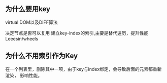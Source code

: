 ## 为什么要用key

  virtual DOM以及DIFF算法

  决定节点是否可以复用
  建立key-index的索引,主要是替代遍历，提升性能
  Leeesin/wheels

## 为什么不用索引作为Key

 在一个列表里，删除其中一项，由于key与index绑定，会导致后面的元素都重新渲染，
 影响性能。